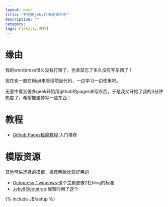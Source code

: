 ```yaml
---
layout: post
title: "开始用jekyll来记录日志"
description: ""
category: 
tags: [jekyll, 教程]
---
```

# 缘由
我的wordpress很久没有打理了，也渐渐忘了多久没有写东西了！

现在也一直在用git来管理项目代码，一边学习一边使用吧。

无意中看到很多geek开始用github的pages来写东西，于是我又开始了我的3分钟热度了，希望能坚持写一些东西！

# 教程
* [Github Pages极简教程](http://chen.yanping.me/cn/blog/2012/03/18/github-pages-step-by-step/):入门推荐

# 模版资源
其他可供选择的模板，推荐两款比较好用的

* [Octopress：windows](http://www.octopress.org/):这个主题更像2栏blog的标准
* [Jekyll Bootstrap](http://jekyllbootstrap.com/):我暂时用了这个




{% include JB/setup %}





